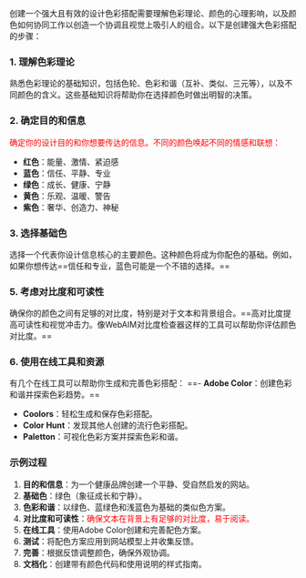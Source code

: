 创建一个强大且有效的设计色彩搭配需要理解色彩理论、颜色的心理影响，以及颜色如何协同工作以创造一个协调且视觉上吸引人的组合。以下是创建强大色彩搭配的步骤：

### 1. 理解色彩理论
熟悉色彩理论的基础知识，包括色轮、色彩和谐（互补、类似、三元等），以及不同颜色的含义。这些基础知识将帮助你在选择颜色时做出明智的决策。

### 2. 确定目的和信息
<font color="#ff0000">确定你的设计目的和你想要传达的信息。不同的颜色唤起不同的情感和联想：</font>
- **红色**：能量、激情、紧迫感
- **蓝色**：信任、平静、专业
- **绿色**：成长、健康、宁静
- **黄色**：乐观、温暖、警告
- **紫色**：奢华、创造力、神秘



### 3. 选择基础色
选择一个代表你设计信息核心的主要颜色。这种颜色将成为你配色的基础。例如，如果你想传达==信任和专业，蓝色可能是一个不错的选择。==



### 5. 考虑对比度和可读性
确保你的颜色之间有足够的对比度，特别是对于文本和背景组合。==高对比度提高可读性和视觉冲击力。像WebAIM对比度检查器这样的工具可以帮助你评估颜色对比度。==

### 6. 使用在线工具和资源
有几个在线工具可以帮助你生成和完善色彩搭配：
==- **Adobe Color**：创建色彩和谐并探索色彩趋势。==
- **Coolors**：轻松生成和保存色彩搭配。
- **Color Hunt**：发现其他人创建的流行色彩搭配。
- **Paletton**：可视化色彩方案并探索色彩和谐。


### 示例过程
1. **目的和信息**：为一个健康品牌创建一个平静、受自然启发的网站。
2. **基础色**：绿色（象征成长和宁静）。
3. **色彩和谐**：以绿色、蓝绿色和浅蓝色为基础的类似色方案。
4. **对比度和可读性**：<font color="#ff0000">确保文本在背景上有足够的对比度，易于阅读。</font>
5. **在线工具**：使用Adobe Color创建和完善配色方案。
6. **测试**：将配色方案应用到网站模型上并收集反馈。
7. **完善**：根据反馈调整颜色，确保外观协调。
8. **文档化**：创建带有颜色代码和使用说明的样式指南。
